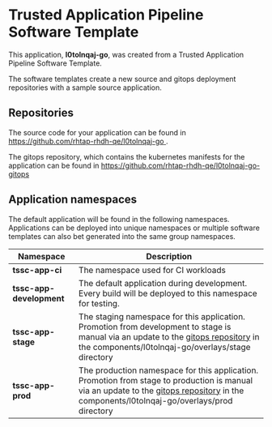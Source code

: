 # Trusted Application Pipeline Software Template

This application, **l0tolnqaj-go**, was created from a Trusted Application Pipeline Software Template.

The software templates create a new source and gitops deployment repositories with a sample source application. 

## Repositories

The source code for your application can be found in [https://github.com/rhtap-rhdh-qe/l0tolnqaj-go ](https://github.com/rhtap-rhdh-qe/l0tolnqaj-go ).
 
The gitops repository, which contains the kubernetes manifests for the application can be found in 
[https://github.com/rhtap-rhdh-qe/l0tolnqaj-go-gitops ](https://github.com/rhtap-rhdh-qe/l0tolnqaj-go-gitops ) 

## Application namespaces 

The default application will be found in the following namespaces. Applications can be deployed into unique namespaces or multiple software templates can also bet generated into the same group namespaces.  

|  Namespace   |  Description   |  
| -------- | -------- |
| **tssc-app-ci** | The namespace used for CI workloads |
| **tssc-app-development** | The default application during development. Every build will be deployed to this namespace for testing. |
| **tssc-app-stage** | The staging namespace for this application. Promotion from development to stage is manual via an update to the [gitops repository](https://github.com/rhtap-rhdh-qe/l0tolnqaj-go-gitops ) in the components/l0tolnqaj-go/overlays/stage directory |
| **tssc-app-prod** | The production namespace for this application. Promotion from stage to production is manual via an update to the [gitops repository](https://github.com/rhtap-rhdh-qe/l0tolnqaj-go-gitops ) in the components/l0tolnqaj-go/overlays/prod directory |